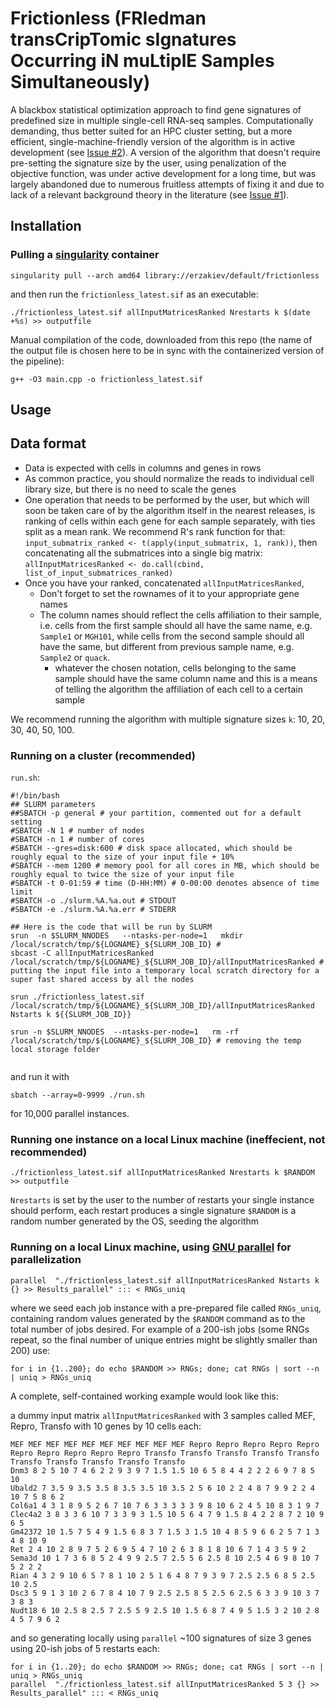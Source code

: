 # Frictionless (FRIedman transCripTomic sIgnatures Occurring iN muLtiplE Samples Simultaneously)

A blackbox statistical optimization approach to find gene signatures of predefined size in multiple single-cell RNA-seq samples. Computationally demanding, thus better suited for an HPC cluster setting, but a more efficient, single-machine-friendly version of the algorithm is in active development (see [Issue #2](https://github.com/erzakiev/frictionless/issues/2)). A version of the algorithm that doesn't require pre-setting the signature size by the user, using penalization of the objective function, was under active development for a long time, but was largely abandoned due to numerous fruitless attempts of fixing it and due to lack of a relevant background theory in the literature (see [Issue #1](https://github.com/erzakiev/frictionless/issues/1)).

## Installation
### Pulling a [singularity](https://docs.sylabs.io/guides/3.0/user-guide/installation.html) container
```
singularity pull --arch amd64 library://erzakiev/default/frictionless
```
and then run the `frictionless_latest.sif` as an executable:
```
./frictionless_latest.sif allInputMatricesRanked Nrestarts k $(date +%s) >> outputfile
```

Manual compilation of the code, downloaded from this repo (the name of the output file is chosen here to be in sync with the containerized version of the pipeline):
```
g++ -O3 main.cpp -o frictionless_latest.sif
```

## Usage

## Data format
* Data is expected with cells in columns and genes in rows
* As common practice, you should normalize the reads to individual cell library size, but there is no need to scale the genes
* One operation that needs to be performed by the user, but which will soon be taken care of by the algorithm itself in the nearest releases, is ranking of cells within each gene for each sample separately, with ties split as a mean rank. We recommend R's rank function for that: `input_submatrix_ranked <- t(apply(input_submatrix, 1, rank))`, then concatenating all the submatrices into a single big matrix: `allInputMatricesRanked <- do.call(cbind, list_of_input_submatrices_ranked)`
* Once you have your ranked, concatenated `allInputMatricesRanked`, 
  * Don't forget to set the rownames of it to your appropriate gene names
  * The column names should reflect the cells affiliation to their sample, i.e. cells from the first sample should all have the same name, e.g. `Sample1` or `MGH101`, while cells from the second sample should all have the same, but different from previous sample name, e.g. `Sample2` or `quack`.
    * whatever the chosen notation, cells belonging to the same sample should have the same column name and this is a means of telling the algorithm the affiliation of each cell to a certain sample

We recommend running the algorithm with multiple signature sizes `k`: 10, 20, 30, 40, 50, 100.

### Running on a cluster (recommended)

`run.sh`:
```
#!/bin/bash
## SLURM parameters
##SBATCH -p general # your partition, commented out for a default setting
#SBATCH -N 1 # number of nodes
#SBATCH -n 1 # number of cores
#SBATCH --gres=disk:600 # disk space allocated, which should be roughly equal to the size of your input file + 10%
#SBATCH --mem 1200 # memory pool for all cores in MB, which should be roughly equal to twice the size of your input file
#SBATCH -t 0-01:59 # time (D-HH:MM) # 0-00:00 denotes absence of time limit
#SBATCH -o ./slurm.%A.%a.out # STDOUT
#SBATCH -e ./slurm.%A.%a.err # STDERR

## Here is the code that will be run by SLURM
srun  -n $SLURM_NNODES   --ntasks-per-node=1   mkdir /local/scratch/tmp/${LOGNAME}_${SLURM_JOB_ID} #
sbcast -C allInputMatricesRanked /local/scratch/tmp/${LOGNAME}_${SLURM_JOB_ID}/allInputMatricesRanked # putting the input file into a temporary local scratch directory for a super fast shared access by all the nodes

srun ./frictionless_latest.sif /local/scratch/tmp/${LOGNAME}_${SLURM_JOB_ID}/allInputMatricesRanked Nstarts k ${{SLURM_JOB_ID}}

srun -n $SLURM_NNODES  --ntasks-per-node=1   rm -rf  /local/scratch/tmp/${LOGNAME}_${SLURM_JOB_ID} # removing the temp local storage folder


```
and run it with 
```
sbatch --array=0-9999 ./run.sh
``` 
for 10,000 parallel instances.

### Running one instance on a local Linux machine (ineffecient, not recommended)
```
./frictionless_latest.sif allInputMatricesRanked Nrestarts k $RANDOM >> outputfile
```
`Nrestarts` is set by the user to the number of restarts your single instance should perform, each restart produces a single signature
`$RANDOM` is a random number generated by the OS, seeding the algorithm

### Running on a local Linux machine, using [GNU parallel](https://www.gnu.org/software/parallel/parallel_tutorial.html) for parallelization
```
parallel  "./frictionless_latest.sif allInputMatricesRanked Nstarts k {} >> Results_parallel" ::: < RNGs_uniq
```
where we seed each job instance with a pre-prepared file called `RNGs_uniq`, containing random values generated by the `$RANDOM` command as to the total number of jobs desired. For example of a 200-ish jobs (some RNGs repeat, so the final number of unique entries might be slightly smaller than 200) use:
```
for i in {1..200}; do echo $RANDOM >> RNGs; done; cat RNGs | sort --n | uniq > RNGs_uniq
```
A complete, self-contained working example would look like this: 

a dummy input matrix `allInputMatricesRanked` with 3 samples called MEF, Repro, Transfo with 10 genes by 10 cells each:
```
MEF MEF MEF MEF MEF MEF MEF MEF MEF MEF Repro Repro Repro Repro Repro Repro Repro Repro Repro Repro Transfo Transfo Transfo Transfo Transfo Transfo Transfo Transfo Transfo Transfo
Dnm3 8 2 5 10 7 4 6 2 2 9 3 9 7 1.5 1.5 10 6 5 8 4 4 2 2 2 6 9 7 8 5 10
Ubald2 7 3.5 9 3.5 3.5 8 3.5 3.5 10 3.5 2 5 6 10 2 2 4 8 7 9 9 2 2 4 10 7 5 8 6 2
Col6a1 4 3 1 8 9 5 2 6 7 10 7 6 3 3 3 3 3 9 8 10 6 2 4 5 10 8 3 1 9 7
Clec4a2 3 8 3 3 6 10 7 3 3 9 3 1.5 10 5 6 4 7 9 1.5 8 4 2 2 8 7 2 10 9 6 5
Gm42372 10 1.5 7 5 4 9 1.5 6 8 3 7 1.5 3 1.5 10 4 8 5 9 6 6 2 5 7 1 3 4 8 10 9
Ret 2 4 10 2 8 9 7 5 2 6 9 5 4 7 10 2 6 3 8 1 8 10 6 7 1 4 3 5 9 2
Sema3d 10 1 7 3 6 8 5 2 4 9 9 2.5 7 2.5 5 6 2.5 8 10 2.5 4 6 9 8 10 7 5 2 2 2
Rian 4 3 2 9 10 6 5 7 8 1 10 2 5 1 6 4 8 7 9 3 9 7 2.5 2.5 6 8 5 2.5 10 2.5
Dsc3 5 9 1 3 10 2 6 7 8 4 10 7 9 2.5 2.5 8 5 2.5 6 2.5 6 3 3 9 10 3 7 3 8 3
Nudt18 6 10 2.5 8 2.5 7 2.5 5 9 2.5 10 1.5 6 8 7 4 9 5 1.5 3 2 10 2 8 4 5 7 9 6 2
```
and so generating locally using `parallel` ~100 signatures of size 3 genes using 20-ish jobs of 5 restarts each:
```
for i in {1..20}; do echo $RANDOM >> RNGs; done; cat RNGs | sort --n | uniq > RNGs_uniq
parallel  "./frictionless_latest.sif allInputMatricesRanked 5 3 {} >> Results_parallel" ::: < RNGs_uniq
```


